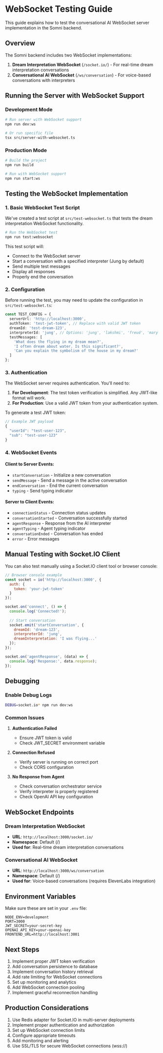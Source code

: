 # WebSocket Testing Guide

This guide explains how to test the conversational AI WebSocket server implementation in the Somni backend.

## Overview

The Somni backend includes two WebSocket implementations:
1. **Dream Interpretation WebSocket** (`/socket.io/`) - For real-time dream interpretation conversations
2. **Conversational AI WebSocket** (`/ws/conversation`) - For voice-based conversations with interpreters

## Running the Server with WebSocket Support

### Development Mode
```bash
# Run server with WebSocket support
npm run dev:ws

# Or run specific file
tsx src/server-with-websocket.ts
```

### Production Mode
```bash
# Build the project
npm run build

# Run with WebSocket support
npm run start:ws
```

## Testing the WebSocket Implementation

### 1. Basic WebSocket Test Script

We've created a test script at `src/test-websocket.ts` that tests the dream interpretation WebSocket functionality.

```bash
# Run the WebSocket test
npm run test:websocket
```

This test script will:
- Connect to the WebSocket server
- Start a conversation with a specified interpreter (Jung by default)
- Send multiple test messages
- Display all responses
- Properly end the conversation

### 2. Configuration

Before running the test, you may need to update the configuration in `src/test-websocket.ts`:

```typescript
const TEST_CONFIG = {
  serverUrl: 'http://localhost:3000',
  authToken: 'test-jwt-token', // Replace with valid JWT token
  dreamId: 'test-dream-123',
  interpreterId: 'jung', // Options: 'jung', 'lakshmi', 'freud', 'mary'
  testMessages: [
    'What does the flying in my dream mean?',
    'I often dream about water. Is this significant?',
    'Can you explain the symbolism of the house in my dream?'
  ]
};
```

### 3. Authentication

The WebSocket server requires authentication. You'll need to:

1. **For Development**: The test token verification is simplified. Any JWT-like format will work.
2. **For Production**: Use a valid JWT token from your authentication system.

To generate a test JWT token:
```javascript
// Example JWT payload
{
  "userId": "test-user-123",
  "sub": "test-user-123"
}
```

### 4. WebSocket Events

#### Client to Server Events:
- `startConversation` - Initialize a new conversation
- `sendMessage` - Send a message in the active conversation
- `endConversation` - End the current conversation
- `typing` - Send typing indicator

#### Server to Client Events:
- `connectionStatus` - Connection status updates
- `conversationStarted` - Conversation successfully started
- `agentResponse` - Response from the AI interpreter
- `agentTyping` - Agent typing indicator
- `conversationEnded` - Conversation has ended
- `error` - Error messages

## Manual Testing with Socket.IO Client

You can also test manually using a Socket.IO client tool or browser console:

```javascript
// Browser console example
const socket = io('http://localhost:3000', {
  auth: {
    token: 'your-jwt-token'
  }
});

socket.on('connect', () => {
  console.log('Connected!');
  
  // Start conversation
  socket.emit('startConversation', {
    dreamId: 'dream-123',
    interpreterId: 'jung',
    dreamInterpretation: 'I was flying...'
  });
});

socket.on('agentResponse', (data) => {
  console.log('Response:', data.response);
});
```

## Debugging

### Enable Debug Logs
```bash
DEBUG=socket.io* npm run dev:ws
```

### Common Issues

1. **Authentication Failed**
   - Ensure JWT token is valid
   - Check JWT_SECRET environment variable

2. **Connection Refused**
   - Verify server is running on correct port
   - Check CORS configuration

3. **No Response from Agent**
   - Check conversation orchestrator service
   - Verify interpreter is properly registered
   - Check OpenAI API key configuration

## WebSocket Endpoints

### Dream Interpretation WebSocket
- **URL**: `http://localhost:3000/socket.io/`
- **Namespace**: Default (/)
- **Used for**: Real-time dream interpretation conversations

### Conversational AI WebSocket
- **URL**: `http://localhost:3000/ws/conversation`
- **Namespace**: Default (/)
- **Used for**: Voice-based conversations (requires ElevenLabs integration)

## Environment Variables

Make sure these are set in your `.env` file:

```env
NODE_ENV=development
PORT=3000
JWT_SECRET=your-secret-key
OPENAI_API_KEY=your-openai-key
FRONTEND_URL=http://localhost:3001
```

## Next Steps

1. Implement proper JWT token verification
2. Add conversation persistence to database
3. Implement conversation history retrieval
4. Add rate limiting for WebSocket connections
5. Set up monitoring and analytics
6. Add WebSocket connection pooling
7. Implement graceful reconnection handling

## Production Considerations

1. Use Redis adapter for Socket.IO in multi-server deployments
2. Implement proper authentication and authorization
3. Set up WebSocket connection limits
4. Configure appropriate timeouts
5. Add monitoring and alerting
6. Use SSL/TLS for secure WebSocket connections (wss://)